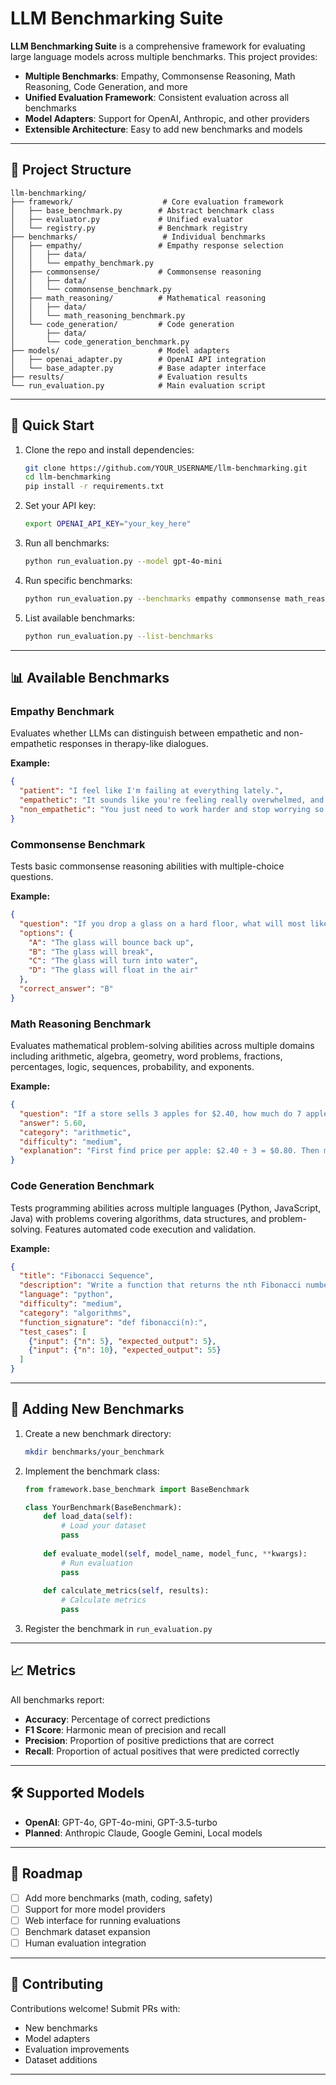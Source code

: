 # LLM Benchmarking Suite

**LLM Benchmarking Suite** is a comprehensive framework for evaluating large language models across multiple benchmarks. This project provides:

- **Multiple Benchmarks**: Empathy, Commonsense Reasoning, Math Reasoning, Code Generation, and more
- **Unified Evaluation Framework**: Consistent evaluation across all benchmarks
- **Model Adapters**: Support for OpenAI, Anthropic, and other providers
- **Extensible Architecture**: Easy to add new benchmarks and models

---

## 📂 Project Structure

```
llm-benchmarking/
├── framework/                    # Core evaluation framework
│   ├── base_benchmark.py        # Abstract benchmark class
│   ├── evaluator.py             # Unified evaluator
│   └── registry.py              # Benchmark registry
├── benchmarks/                   # Individual benchmarks
│   ├── empathy/                 # Empathy response selection
│   │   ├── data/
│   │   └── empathy_benchmark.py
│   ├── commonsense/             # Commonsense reasoning
│   │   ├── data/
│   │   └── commonsense_benchmark.py
│   ├── math_reasoning/          # Mathematical reasoning
│   │   ├── data/
│   │   └── math_reasoning_benchmark.py
│   └── code_generation/         # Code generation
│       ├── data/
│       └── code_generation_benchmark.py
├── models/                      # Model adapters
│   ├── openai_adapter.py        # OpenAI API integration
│   └── base_adapter.py          # Base adapter interface
├── results/                     # Evaluation results
└── run_evaluation.py            # Main evaluation script
```

---

## 🚀 Quick Start

1. Clone the repo and install dependencies:
   ```bash
   git clone https://github.com/YOUR_USERNAME/llm-benchmarking.git
   cd llm-benchmarking
   pip install -r requirements.txt
   ```

2. Set your API key:
   ```bash
   export OPENAI_API_KEY="your_key_here"
   ```

3. Run all benchmarks:
   ```bash
   python run_evaluation.py --model gpt-4o-mini
   ```

4. Run specific benchmarks:
   ```bash
   python run_evaluation.py --benchmarks empathy commonsense math_reasoning code_generation --model gpt-4o-mini
   ```

5. List available benchmarks:
   ```bash
   python run_evaluation.py --list-benchmarks
   ```

---

## 📊 Available Benchmarks

### Empathy Benchmark
Evaluates whether LLMs can distinguish between empathetic and non-empathetic responses in therapy-like dialogues.

**Example:**
```json
{
  "patient": "I feel like I'm failing at everything lately.",
  "empathetic": "It sounds like you're feeling really overwhelmed, and that must be really tough to carry.",
  "non_empathetic": "You just need to work harder and stop worrying so much."
}
```

### Commonsense Benchmark
Tests basic commonsense reasoning abilities with multiple-choice questions.

**Example:**
```json
{
  "question": "If you drop a glass on a hard floor, what will most likely happen?",
  "options": {
    "A": "The glass will bounce back up",
    "B": "The glass will break",
    "C": "The glass will turn into water",
    "D": "The glass will float in the air"
  },
  "correct_answer": "B"
}
```

### Math Reasoning Benchmark
Evaluates mathematical problem-solving abilities across multiple domains including arithmetic, algebra, geometry, word problems, fractions, percentages, logic, sequences, probability, and exponents.

**Example:**
```json
{
  "question": "If a store sells 3 apples for $2.40, how much do 7 apples cost?",
  "answer": 5.60,
  "category": "arithmetic",
  "difficulty": "medium",
  "explanation": "First find price per apple: $2.40 ÷ 3 = $0.80. Then multiply by 7: $0.80 × 7 = $5.60"
}
```

### Code Generation Benchmark
Tests programming abilities across multiple languages (Python, JavaScript, Java) with problems covering algorithms, data structures, and problem-solving. Features automated code execution and validation.

**Example:**
```json
{
  "title": "Fibonacci Sequence",
  "description": "Write a function that returns the nth Fibonacci number.",
  "language": "python",
  "difficulty": "medium",
  "category": "algorithms",
  "function_signature": "def fibonacci(n):",
  "test_cases": [
    {"input": {"n": 5}, "expected_output": 5},
    {"input": {"n": 10}, "expected_output": 55}
  ]
}
```

---

## 🔧 Adding New Benchmarks

1. Create a new benchmark directory:
   ```bash
   mkdir benchmarks/your_benchmark
   ```

2. Implement the benchmark class:
   ```python
   from framework.base_benchmark import BaseBenchmark
   
   class YourBenchmark(BaseBenchmark):
       def load_data(self):
           # Load your dataset
           pass
       
       def evaluate_model(self, model_name, model_func, **kwargs):
           # Run evaluation
           pass
       
       def calculate_metrics(self, results):
           # Calculate metrics
           pass
   ```

3. Register the benchmark in `run_evaluation.py`

---

## 📈 Metrics

All benchmarks report:
- **Accuracy**: Percentage of correct predictions
- **F1 Score**: Harmonic mean of precision and recall
- **Precision**: Proportion of positive predictions that are correct
- **Recall**: Proportion of actual positives that were predicted correctly

---

## 🛠️ Supported Models

- **OpenAI**: GPT-4o, GPT-4o-mini, GPT-3.5-turbo
- **Planned**: Anthropic Claude, Google Gemini, Local models

---

## 📌 Roadmap

- [ ] Add more benchmarks (math, coding, safety)
- [ ] Support for more model providers
- [ ] Web interface for running evaluations
- [ ] Benchmark dataset expansion
- [ ] Human evaluation integration

---

## 🤝 Contributing

Contributions welcome! Submit PRs with:
- New benchmarks
- Model adapters
- Evaluation improvements
- Dataset additions

---
